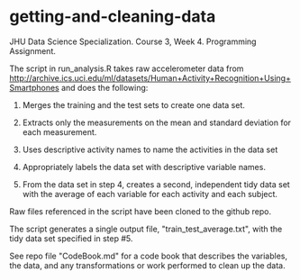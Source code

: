 # getting-and-cleaning-data
JHU Data Science Specialization. Course 3, Week 4. Programming Assignment.

The script in run_analysis.R takes raw accelerometer data from http://archive.ics.uci.edu/ml/datasets/Human+Activity+Recognition+Using+Smartphones and does the following:

1. Merges the training and the test sets to create one data set.

2. Extracts only the measurements on the mean and standard deviation for each measurement.

3. Uses descriptive activity names to name the activities in the data set

4. Appropriately labels the data set with descriptive variable names.

5. From the data set in step 4, creates a second, independent tidy data set with the average of each variable for each activity and each subject.

Raw files referenced in the script have been cloned to the github repo.

The script generates a single output file, "train_test_average.txt", with the tidy data set specified in step #5.


See repo file "CodeBook.md" for a code book that describes the variables, the data, and any transformations or work performed to clean up the data.
